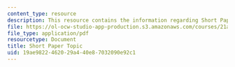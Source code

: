 ```yaml
---
content_type: resource
description: This resource contains the information regarding Short Paper Topic.
file: https://ol-ocw-studio-app-production.s3.amazonaws.com/courses/21a-460j-medicine-religion-and-politics-in-africa-and-the-african-diaspora-spring-2005/19ae9822462029a440e87032090e92c1_MIT21A_460JS05_srt_pap3_5.pdf
file_type: application/pdf
resourcetype: Document
title: Short Paper Topic
uid: 19ae9822-4620-29a4-40e8-7032090e92c1
---
```

